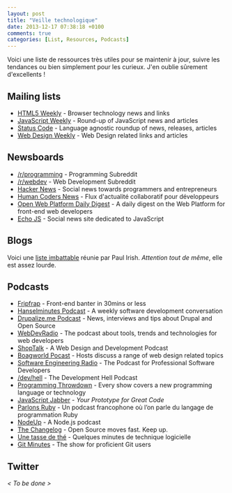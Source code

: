 ```yaml
---
layout: post
title: "Veille technologique"
date: 2013-12-17 07:38:18 +0100
comments: true
categories: [List, Resources, Podcasts]
---
```


Voici une liste de ressources très utiles pour se maintenir à jour, suivre les tendances ou bien simplement pour les curieux. J'en oublie sûrement d'excellents !

<!-- more -->

## Mailing lists

* [HTML5 Weekly](http://html5weekly.com/) - Browser technology news and links
* [JavaScript Weekly](http://javascriptweekly.com/) - Round-up of JavaScript news and articles
* [Status Code](http://statuscode.org/) - Language agnostic roundup of news, releases, articles
* [Web Design Weekly](http://web-design-weekly.com/) - Web Design related links and articles

## Newsboards

* [/r/programming](http://www.reddit.com/r/programming/) - Programming Subreddit
* [/r/webdev](http://www.reddit.com/r/webdev/) - Web Development Subreddit
* [Hacker News](https://news.ycombinator.com/) - Social news towards programmers and entrepreneurs
* [Human Coders News](http://news.humancoders.com/) - Flux d'actualité collaboratif pour développeurs
* [Open Web Platform Daily Digest](http://webplatformdaily.org/) - A daily digest on the Web Platform for front-end web developers
* [Echo JS](http://www.echojs.com/) - Social news site dedicated to JavaScript

## Blogs

Voici une [liste imbattable](http://www.paulirish.com/2011/web-browser-frontend-and-standards-feeds-to-follow/) réunie par Paul Irish. _Attention tout de même_, elle est assez lourde.

## Podcasts

* [Fripfrap](http://fripfrap.io/) - Front-end banter in 30mins or less
* [Hanselminutes Podcast](http://hanselminutes.com/) - A weekly software development conversation
* [Drupalize.me Podcast](http://www.lullabot.com/blog/podcasts/drupalize.me-podcast) - News, interviews and tips about Drupal and Open Source
* [WebDevRadio](http://webdevradio.com/) - The podcast about tools, trends and technologies for web developers
* [ShopTalk](http://shoptalkshow.com/) - A Web Design and Development Podcast
* [Boagworld Pocast](http://boagworld.com/show/) - Hosts discuss a range of web design related topics
* [Software Engineering Radio](http://www.se-radio.net/) - The Podcast for Professional Software Developers
* [/dev/hell](http://devhell.info/) - The Development Hell Podcast
* [Programming Throwdown](http://programmingthrowdown.blogspot.fr/) - Every show covers a new programming language or technology
* [JavaScript Jabber](http://javascriptjabber.com/) - _Your Prototype for Great Code_
* [Parlons Ruby](http://parlonsruby.com/) - Un podcast francophone où l’on parle du langage de programmation Ruby
* [NodeUp](http://nodeup.com/) - A Node.js podcast
* [The Changelog](http://thechangelog.com/podcast/) - Open Source moves fast. Keep up.
* [Une tasse de thé](http://unetassedethepodcast.com/) - Quelques minutes de technique logicielle
* [Git Minutes](http://www.gitminutes.com/) - The show for proficient Git users

## Twitter

_&lt; To be done &gt;_

